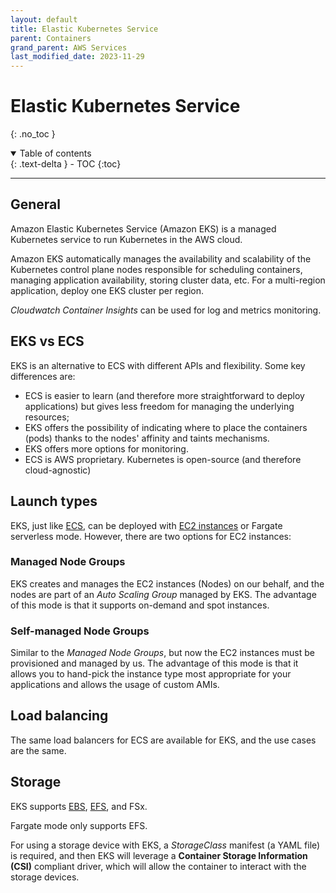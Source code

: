 ```yaml
---
layout: default
title: Elastic Kubernetes Service
parent: Containers
grand_parent: AWS Services
last_modified_date: 2023-11-29
---
```


# Elastic Kubernetes Service
{: .no_toc }

<details open markdown="block">
  <summary>
    Table of contents
  </summary>
  {: .text-delta }
- TOC
{:toc}
</details>

---

## General

Amazon Elastic Kubernetes Service (Amazon EKS) is a managed Kubernetes service to run Kubernetes in the AWS cloud.

Amazon EKS automatically manages the availability and scalability of the Kubernetes control plane nodes responsible for scheduling containers, managing application availability, storing cluster data, etc. For a multi-region application, deploy one EKS cluster per region.

*Cloudwatch Container Insights* can be used for log and metrics monitoring.

## EKS vs ECS

EKS is an alternative to ECS with different APIs and flexibility. Some key differences are:

- ECS is easier to learn (and therefore more straightforward to deploy applications) but gives less freedom for managing the underlying resources;
- EKS offers the possibility of indicating where to place the containers (pods) thanks to the nodes' affinity and taints mechanisms. 
- EKS offers more options for monitoring.
- ECS is AWS proprietary. Kubernetes is open-source (and therefore cloud-agnostic)

## Launch types

EKS, just like [ECS](./ecs.html), can be deployed with [EC2 instances](/docs/services/compute/ec2.html) or Fargate serverless mode. However, there are two options for EC2 instances:

### Managed Node Groups

EKS creates and manages the EC2 instances (Nodes) on our behalf, and the nodes are part of an *Auto Scaling Group* managed by EKS. The advantage of this mode is that it supports on-demand and spot instances.

### Self-managed Node Groups

Similar to the *Managed Node Groups*, but now the EC2 instances must be provisioned and managed by us. The advantage of this mode is that it allows you to hand-pick the instance type most appropriate for your applications and allows the usage of custom AMIs.

## Load balancing

The same load balancers for ECS are available for EKS, and the use cases are the same.

## Storage

EKS supports [EBS](/docs/services/storage/ebs.html), [EFS](/docs/services/storage/ebs.html), and FSx.

Fargate mode only supports EFS.

For using a storage device with EKS, a *StorageClass* manifest (a YAML file) is required, and then EKS will leverage a **Container Storage Information (CSI)** compliant driver, which will allow the container to interact with the storage devices.